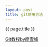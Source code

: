 ```yaml
---
layout: post
title: git使用方法
---
```


{{ page.title }}

[Git教程by廖雪峰](http://www.liaoxuefeng.com/wiki/0013739516305929606dd18361248578c67b8067c8c017b000/)
